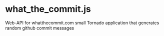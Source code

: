 # what_the_commit.js
Web-API for whatthecommit.com small Tornado application that generates random github commit messages
